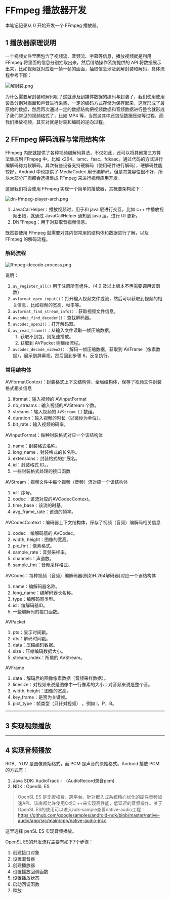 # FFmpeg 播放器开发

本笔记记录从 0 开始开发一个 FFmpeg 播放器。

## 1 播放器原理说明

一个视频文件里面包含了视频流、音频流、字幕等信息，播放视频就是利用 FFmpeg 将里面的信息分别抽取出来，然后借助操作系统提供的 API 将数据展示出来，比如视频就对应着一帧一帧的画面，抽取信息涉及到解封装和解码，具体流程参考下图：

![解封装.png](images/解封装.png)

为什么需要解封装和解码呢？这就涉及到媒体数据的编码与封装了，我们使用使用设备分别对画面和声音进行采集，一定的编码方式存储为保存起来，这就形成了最原始的数据，然后再次通过一定的数据结构把视频数据和音频数据进行整合就形成了我们常见的视频格式了，比如 MP4 等，当然这其中还包括数据压缩等过程，而我们播放视频，其实对就是封装和编码的逆向过程。

## 2 FFmpeg 解码流程与常用结构体

FFmpeg 内部就提供了各种视频编解码算法，不仅如此，还可以将其他第三方算法集成到 FFmpeg 中，比如 x264、lamc、faac、fdkaac。通过代码的方式进行编解码称为软解码，其次有些设备支持硬解码（使用硬件进行解码），硬解码性能较好，Android 中也提供了 MediaCodec 用于编解码，但是其兼容性很不好，所以大部分厂商都会选择集成 FFmpeg 来进行视频应用开发。

这里我们将会使用 FFmpeg 实现一个简单的播放器，其概要架构如下：

![dn-ffmpeg-player-arch.png](images/dn-ffmpeg-player-arch.png)

1. JavaCallHelper：播放视频时，用于和 java 层进行交互，比如 c++ 中播放视频出错，就通过 JavaCallHelper 通知到 java 层，进行 UI 更新。
2. DNFFmpeg：用于对获取音视频信息。

既然要使用 FFmpeg 就需要对其内部常用的结构体和数据进行了解，以及 FFmpeg 的解码流程。

### 解码流程

![ffmpeg-decode-process.png](images/ffmpeg-decode-process.png)

说明：

1. `av_register_all()` 用于注册所有组件。（4.0 及以上版本不再需要调用该函数）
2. `avformat_open_input()`：打开输入视频文件或流，然后可以获取到视频的相关信息，比如视频的宽高、帧率等。
3. `avformat_find_stream_info()`：获取视频文件信息。
4. `avcodec_find_decoder()`：查找解码器。
5. `avcodec_open2()`：打开解码器。
6. `av_read_frame()`：从输入文件读取一帧压缩数据。
   1. 获取不到包，则急速播放。
   2. 获取到 AVPacket 则继续流程。
7. `avcodec_decode_video2()`：解码一帧压缩数据，获取到 AVFrame（像素数据），展示到屏幕视，然后回到步骤 6，反复执行。

### 常用结构体

AVFormatContext：封装格式上下文结构体，全局结构体，保存了视频文件封装格式相关信息

1. iformat：输入视频的 AVInputFormat
2. nb_streams：输入视频的AVStream 个数。
3. streams：输入视频的 `AVStream []` 数组。
4. duration：输入视频的时长（以微秒为单位）。
5. bit_rate：输入视频的码率。

AVInputFormat：每种封装格式对应一个该结构体

1. name：封装格式名称。
2. long_name：封装格式的长名称。
3. extensions：封装格式的扩展名。
4. id：封装格式 ID。。
5. 一些封装格式处理的接口函数

AVStream：视频文件中每个视频（音频）流对应一个该结构体

1. id：序号。
2. codec：该流对应的AVCodecContext。
3. time_base：该流的时基。
4. avg_frame_rate：该流的帧率。

AVCodecContext：编码器上下文结构体，保存了视频（音频）编解码相关信息

1. codec：编解码器的 AVCodec。
2. width, height：图像的宽高。
3. pix_fmt：像素格式。
4. sample_rate：音频采样率。
5. channels：声道数。
6. sample_fmt：音频采样格式。

AVCodec：每种视频（音频）编解码器(例如H.264解码器)对应一个该结构体

1. name：编解码器名称。
2. long_name：编解码器长名称。
3. type：编解码器类型。
4. id：编解码器ID。
5. 一些编解码的接口函数。

AVPacket

1. pts：显示时间戳。
2. dts：解码时间戳。
3. data：压缩编码数据。
4. size：压缩编码数据大小。
5. stream_index：所属的 AVStream。

AVFrame

1. data：解码后的图像像素数据（音频采样数据）。
2. linesize：对视频来说是图像中一行像素的大小；对音频来说是整个音。
3. width, height：图像的宽高。
4. key_frame：是否为关键帧。
5. pict_type：帧类型（只针对视频） 。例如 I，P，B。

---

## 3 实现视频播放

---

## 4 实现音频播放

RGB、YUV 是图像原始格式，而 PCM 是声音的原始格式。Android 播放 PCM 的方式有：

1. Java SDK: AudioTrack - （AudioRecord录音pcm)
2. NDK : OpenSL ES

>OpenSL ES 是无授权费、跨平台、针对嵌入式系统精心优化的硬件音频加速API。该库都允许使用C或C ++来实现高性能，低延迟的音频操作。关于OpenSL ES的使用可以进入ndk-sample查看native-audio工程：<https://github.com/googlesamples/android-ndk/blob/master/native-audio/app/src/main/cpp/native-audio-jni.c>

这里选择 penSL ES 实现音频播放。

OpenSL ES的开发流程主要有如下7个步骤：

1. 创建接口对象
2. 设置混音器
3. 创建播放器
4. 设置播放回调函数
5. 设置播放状态
6. 启动回调函数
7. 释放
